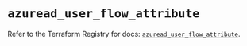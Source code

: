 # `azuread_user_flow_attribute`

Refer to the Terraform Registry for docs: [`azuread_user_flow_attribute`](https://registry.terraform.io/providers/hashicorp/azuread/2.49.1/docs/resources/user_flow_attribute).

